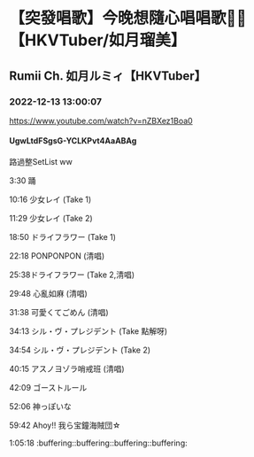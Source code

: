 # 【突發唱歌】今晚想隨心唱唱歌🎤✨【HKVTuber/如月瑠美】

## Rumii Ch. 如月ルミィ【HKVTuber】

### 2022-12-13 13:00:07

https://www.youtube.com/watch?v=nZBXez1Boa0

#### UgwLtdFSgsG-YCLKPvt4AaABAg

路過整SetList ww

3:30 踊

10:16 少女レイ (Take 1)

11:29 少女レイ (Take 2)

18:50 ドライフラワー (Take 1)

22:18 PONPONPON (清唱)

25:38ドライフラワー (Take 2,清唱)

29:48 心亂如麻 (清唱)

31:38 可愛くてごめん (清唱)

34:13 シル・ヴ・プレジデント (Take 點解呀)

34:54 シル・ヴ・プレジデント (Take 2)

40:15 アスノヨゾラ哨戒班 (清唱)

42:09 ゴーストルール

52:06 神っぽいな

59:42 Ahoy!! 我ら宝鐘海賊団☆

1:05:18 :buffering::buffering::buffering::buffering:

